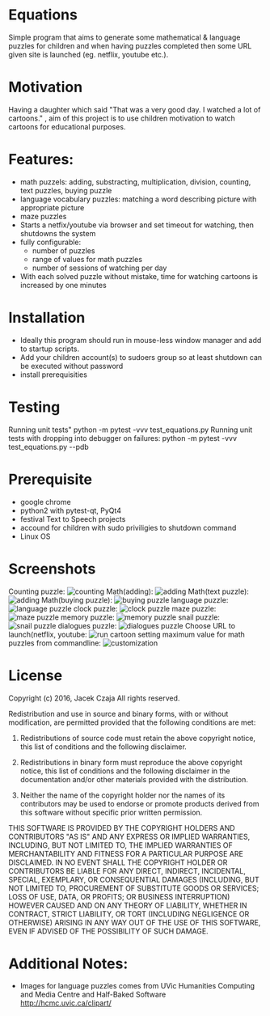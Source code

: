 # Equations 
Simple program that aims to generate some mathematical & language puzzles for children and when having puzzles completed then some URL given site is launched (eg. netflix, youtube etc.). 

# Motivation
Having a daughter which said "That was a very good day. I watched a lot of cartoons." , aim of this  project is to use children motivation to watch cartoons for educational purposes.

# Features:
- math puzzels: adding, substracting, multiplication, division, counting, text puzzles, buying puzzle
- language vocabulary puzzles: matching a word describing picture with appropriate picture
- maze puzzles
- Starts a netfix/youtube via browser and set timeout for watching, then shutdowns the system
- fully configurable:
  - number of puzzles
  - range of values for math puzzles 
  - number of sessions of watching per day
- With each solved puzzle without mistake, time for watching cartoons is increased by one minutes

# Installation
- Ideally this program should run in mouse-less window manager and add to startup scripts.
- Add your children account(s) to sudoers group so at least shutdown can be executed without password 
- install prerequisities

# Testing
Running unit tests"
  python -m pytest -vvv test_equations.py 
Running unit tests with dropping into debugger on failures:
  python -m pytest -vvv test_equations.py --pdb

# Prerequisite
- google chrome
- python2 with pytest-qt, PyQt4
- festival Text to Speech projects
- accound for children with sudo priviligies to shutdown command
- Linux OS

# Screenshots
Counting puzzle:
![counting](data/screenshots/screen7.png)
Math(adding):
![adding](data/screenshots/screen5.png)
Math(text puzzle):
![adding](data/screenshots/screen11.png)
Math(buying puzzle):
![buying puzzle](data/screenshots/screen12.png)
language puzzle:
![language puzzle](data/screenshots/screen6.png)
clock puzzle:
![clock puzzle](data/screenshots/screen10.png)
maze puzzle:
![maze puzzle](data/screenshots/screen9.png)
memory puzzle:
![memory puzzle](data/screenshots/screen14.png)
snail puzzle:
![snail puzzle](data/screenshots/screen16.png)
dialogues puzzle:
![dialogues puzzle](data/screenshots/screen15.png)
Choose URL to launch(netflix, youtube:
![run cartoon](data/screenshots/screen13.png)
setting maximum value for math puzzles from commandline:
![customization](data/screenshots/screen8.png)

# License
Copyright (c) 2016, Jacek Czaja
All rights reserved.

Redistribution and use in source and binary forms, with or without modification, are permitted provided that the following conditions are met:

1. Redistributions of source code must retain the above copyright notice, this list of conditions and the following disclaimer.

2. Redistributions in binary form must reproduce the above copyright notice, this list of conditions and the following disclaimer in the documentation and/or other materials provided with the distribution.

3. Neither the name of the copyright holder nor the names of its contributors may be used to endorse or promote products derived from this software without specific prior written permission.

THIS SOFTWARE IS PROVIDED BY THE COPYRIGHT HOLDERS AND CONTRIBUTORS "AS IS" AND ANY EXPRESS OR IMPLIED WARRANTIES, INCLUDING, BUT NOT LIMITED TO, THE IMPLIED WARRANTIES OF MERCHANTABILITY AND FITNESS FOR A PARTICULAR PURPOSE ARE DISCLAIMED. IN NO EVENT SHALL THE COPYRIGHT HOLDER OR CONTRIBUTORS BE LIABLE FOR ANY DIRECT, INDIRECT, INCIDENTAL, SPECIAL, EXEMPLARY, OR CONSEQUENTIAL DAMAGES (INCLUDING, BUT NOT LIMITED TO, PROCUREMENT OF SUBSTITUTE GOODS OR SERVICES; LOSS OF USE, DATA, OR PROFITS; OR BUSINESS INTERRUPTION) HOWEVER CAUSED AND ON ANY THEORY OF LIABILITY, WHETHER IN CONTRACT, STRICT LIABILITY, OR TORT (INCLUDING NEGLIGENCE OR OTHERWISE) ARISING IN ANY WAY OUT OF THE USE OF THIS SOFTWARE, EVEN IF ADVISED OF THE POSSIBILITY OF SUCH DAMAGE.

# Additional Notes:
- Images for language puzzles comes from  UVic Humanities Computing and Media Centre and Half-Baked Software  
http://hcmc.uvic.ca/clipart/

